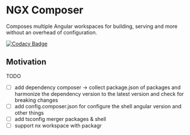 # NGX Composer

Composes multiple Angular workspaces for building, serving and more without an overhead of configuration.

[![Codacy Badge](https://app.codacy.com/project/badge/Grade/74da2fd774574631b3c02c51ed53a293)](https://www.codacy.com/gh/hoevelmanns/ngx-composer/dashboard?utm_source=github.com&amp;utm_medium=referral&amp;utm_content=hoevelmanns/ngx-composer&amp;utm_campaign=Badge_Grade)

## Motivation

TODO
- [ ] add dependency composer -> collect package.json of packages and harmonize the dependency version to the latest version and check for breaking changes
- [ ] add config.composer.json for configure the shell angular version and other things
- [ ] add tsconfig merger packages & shell
- [ ] support nx workspace with packagr
